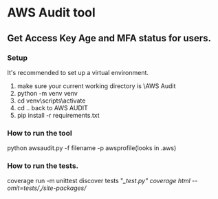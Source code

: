 # AWS Audit tool
## Get Access Key Age and MFA status for users.


### Setup
It's recommended to set up a virtual environment.
1. make sure your current working directory is \AWS Audit
2. python -m venv venv
3. cd venv\scripts\activate
4. cd .. back to AWS AUDIT
5. pip install -r requirements.txt

### How to run the tool
python awsaudit.py -f filename -p awsprofile(looks in .aws)

### How to run the tests.
coverage run -m unittest discover tests "*_test.py" coverage html --omit=tests/*,*/site-packages/*